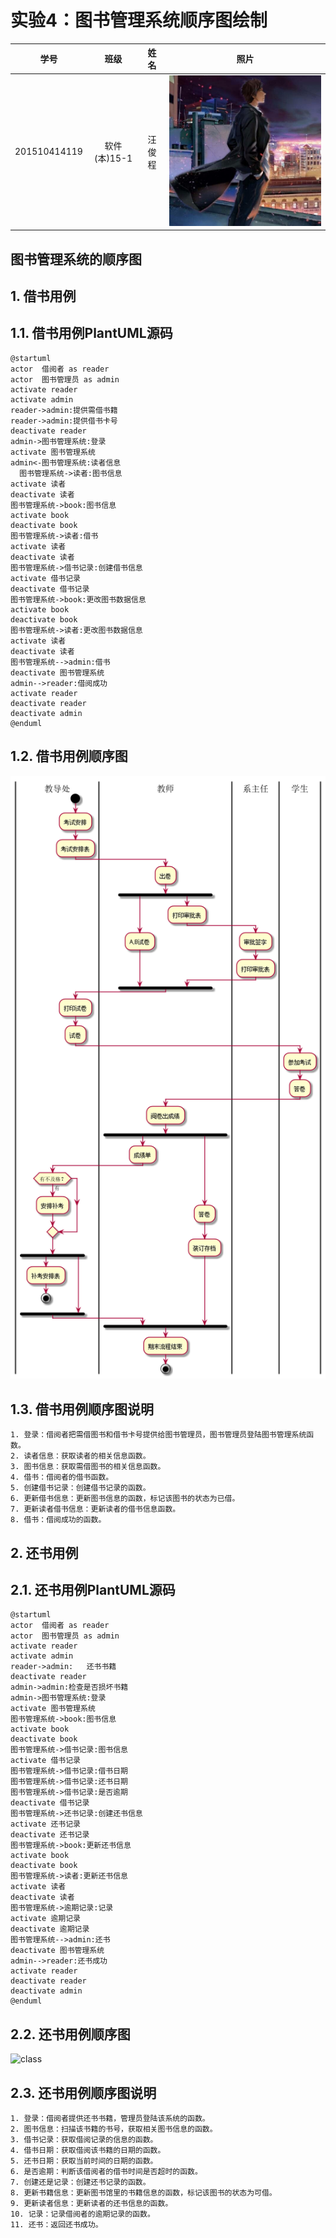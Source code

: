 
# 实验4：图书管理系统顺序图绘制
|学号|班级|姓名|照片|
|:-------:|:-------------: | :----------:|:---:|
|201510414119|软件(本)15-1|汪俊程|![flow1](wc3.jpg)|

## 图书管理系统的顺序图

## 1. 借书用例
## 1.1. 借书用例PlantUML源码

``` sequence
@startuml
actor  借阅者 as reader
actor  图书管理员 as admin
activate reader
activate admin
reader->admin:提供需借书籍
reader->admin:提供借书卡号
deactivate reader
admin->图书管理系统:登录
activate 图书管理系统
admin<-图书管理系统:读者信息
  图书管理系统->读者:图书信息
activate 读者
deactivate 读者
图书管理系统->book:图书信息
activate book
deactivate book
图书管理系统->读者:借书
activate 读者
deactivate 读者
图书管理系统->借书记录:创建借书信息
activate 借书记录
deactivate 借书记录
图书管理系统->book:更改图书数据信息
activate book
deactivate book
图书管理系统->读者:更改图书数据信息
activate 读者
deactivate 读者
图书管理系统-->admin:借书
deactivate 图书管理系统
admin-->reader:借阅成功
activate reader
deactivate reader
deactivate admin
@enduml

```

## 1.2. 借书用例顺序图
![class](wc1.png)

## 1.3. 借书用例顺序图说明
```
1. 登录：借阅者把需借图书和借书卡号提供给图书管理员，图书管理员登陆图书管理系统函数。
2. 读者信息：获取读者的相关信息函数。
3. 图书信息：获取需借图书的相关信息函数。
4. 借书：借阅者的借书函数。
5. 创建借书记录：创建借书记录的函数。
6. 更新借书信息：更新图书信息的函数，标记该图书的状态为已借。
7. 更新读者借书信息：更新读者的借书信息函数。
8. 借书：借阅成功的函数。
  ```

## 2. 还书用例
## 2.1. 还书用例PlantUML源码

``` sequence
@startuml
actor  借阅者 as reader
actor  图书管理员 as admin
activate reader
activate admin
reader->admin:   还书书籍
deactivate reader
admin->admin:检查是否损坏书籍
admin->图书管理系统:登录
activate 图书管理系统
图书管理系统->book:图书信息
activate book
deactivate book
图书管理系统->借书记录:图书信息
activate 借书记录
图书管理系统->借书记录:借书日期
图书管理系统->借书记录:还书日期
图书管理系统->借书记录:是否逾期
deactivate 借书记录
图书管理系统->还书记录:创建还书信息
activate 还书记录
deactivate 还书记录
图书管理系统->book:更新还书信息
activate book
deactivate book
图书管理系统->读者:更新还书信息
activate 读者
deactivate 读者
图书管理系统->逾期记录:记录
activate 逾期记录
deactivate 逾期记录
图书管理系统-->admin:还书
deactivate 图书管理系统
admin-->reader:还书成功
activate reader
deactivate reader
deactivate admin
@enduml
```

## 2.2. 还书用例顺序图
![class](wc2.png)

## 2.3. 还书用例顺序图说明
```
1. 登录：借阅者提供还书书籍，管理员登陆该系统的函数。
2. 图书信息：扫描该书籍的书号，获取相关图书信息的函数。
3. 借书记录：获取借阅记录的信息的函数。
4. 借书日期：获取借阅该书籍的日期的函数。
5. 还书日期：获取当前时间的日期的函数。
6. 是否逾期：判断该借阅者的借书时间是否超时的函数。
7. 创建还是记录：创建还书记录的函数。
8. 更新书籍信息：更新图书馆里的书籍信息的函数，标记该图书的状态为可借。
9. 更新读者信息：更新读者的还书信息的函数。
10. 记录：记录借阅者的逾期记录的函数。
11. 还书：返回还书成功。
```
